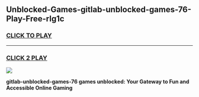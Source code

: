 
## Unblocked-Games-gitlab-unblocked-games-76-Play-Free-rlg1c
<h3>
<a href="https://premium76.site?title=gitlab-unblocked-games-76&ref=22A">CLICK TO PLAY</a></h3>
<hr>

<h3>
<a href="https://premium76.site?title=gitlab-unblocked-games-76&ref=22A">CLICK 2 PLAY</a>
  
</h3>

<a href="https://premium76.site?title=gitlab-unblocked-games-76&ref=22A"><img src="https://clearcache.store/games.png"></a>


**gitlab-unblocked-games-76 games unblocked: Your Gateway to Fun and Accessible Online Gaming**
